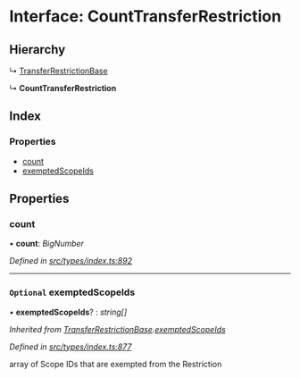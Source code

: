 # Interface: CountTransferRestriction

## Hierarchy

  ↳ [TransferRestrictionBase](../classes/transferrestrictionbase.md)

  ↳ **CountTransferRestriction**

## Index

### Properties

* [count](counttransferrestriction.md#count)
* [exemptedScopeIds](counttransferrestriction.md#optional-exemptedscopeids)

## Properties

###  count

• **count**: *BigNumber*

*Defined in [src/types/index.ts:892](https://github.com/PolymathNetwork/polymesh-sdk/blob/23062de4/src/types/index.ts#L892)*

___

### `Optional` exemptedScopeIds

• **exemptedScopeIds**? : *string[]*

*Inherited from [TransferRestrictionBase](../classes/transferrestrictionbase.md).[exemptedScopeIds](../classes/transferrestrictionbase.md#optional-exemptedscopeids)*

*Defined in [src/types/index.ts:877](https://github.com/PolymathNetwork/polymesh-sdk/blob/23062de4/src/types/index.ts#L877)*

array of Scope IDs that are exempted from the Restriction
